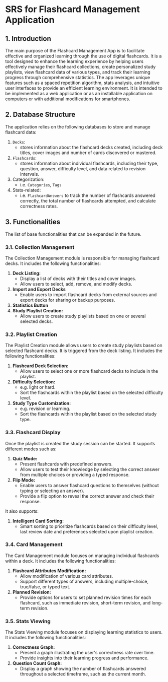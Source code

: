 # SRS for Flashcard Management Application

## 1. Introduction
The main purpose of the Flashcard Management App is to facilitate effective and organized learning through the use of digital flashcards. It is a tool designed to enhance the learning experience by helping users effectively manage their flashcard collections, create personalized study playlists, view flashcard data of various types, and track their learning progress through comprehensive statistics. The app leverages unique features such as a spaced repetition algorithm, stats analysis, and intuitive user interfaces to provide an efficient learning environment. It is intended to be implemented as a web application or as an installable application on computers or with additional modifications for smartphones.

## 2. Database Structure
The application relies on the following databases to store and manage flashcard data:

1. `Decks`:
	- stores information about the flashcard decks created, including deck titles, cover images and number of cards discovered or mastered.
2. `Flashcards`:
	- stores information about individual flashcards, including their type, question, answer, difficulty level, and data related to revision intervals.
3. Categorization:
	 - i.e. `Categories`, `Tags`
4. Stats-related:
	- i.e. `FlashcardAnswers` to track the number of flashcards answered correctly, the total number of flashcards attempted, and calculate correctness rates.

## 3. Functionalities
The list of base functionalities that can be expanded in the future. 

### 3.1. Collection Management
The Collection Management module is responsible for managing flashcard decks. It includes the following functionalities:

1. **Deck Listing:**
	- Display a list of decks with their titles and cover images.
	- Allow users to select, add, remove, and modify decks.
3. **Import and Export Decks**
	- Enable users to import flashcard decks from external sources and export decks for sharing or backup purposes.
4. **Statistics Button**
5. **Study Playlist Creation:** 
	- Allow users to create study playlists based on one or several selected decks.

### 3.2. Playlist Creation
The Playlist Creation module allows users to create study playlists based on selected flashcard decks. It is triggered from the deck listing. It includes the following functionalities:

1. **Flashcard Deck Selection:**
	- Allow users to select one or more flashcard decks to include in the playlist.
2. **Difficulty Selection:**
	- e.g. light or hard.
	- Sort the flashcards within the playlist based on the selected difficulty level.
3. **Study Type Customization:**
	- e.g. revision or learning.
	- Sort the flashcards within the playlist based on the selected study type.

### 3.3. Flashcard Display
Once the playlist is created the study session can be started. It supports different modes such as:

1. **Quiz Mode:**
	- Present flashcards with predefined answers.
	- Allow users to test their knowledge by selecting the correct answer from multiple choices or providing a typed response.
2. **Flip Mode:**
	- Enable users to answer flashcard questions to themselves (without typing or selecting an answer).
	- Provide a flip option to reveal the correct answer and check their response.

It also supports:

1. **Intelligent Card Sorting:**
	- Smart sorting to prioritize flashcards based on their difficulty level, last review date and preferences selected upon playlist creation.

### 3.4. Card Management
The Card Management module focuses on managing individual flashcards within a deck. It includes the following functionalities:

1. **Flashcard Attributes Modification:**
	- Allow modification of various card attributes.
	- Support different types of answers, including multiple-choice, true/false, or typed text.
2. **Planned Revision:**
	- Provide options for users to set planned revision times for each flashcard, such as immediate revision, short-term revision, and long-term revision.
### 3.5. Stats Viewing
The Stats Viewing module focuses on displaying learning statistics to users. It includes the following functionalities:

1. **Correctness Graph:**
	- Present a graph illustrating the user's correctness rate over time.
	- Provide insights into their learning progress and performance.
2. **Question Count Graph:**
	- Display a graph showing the number of flashcards answered throughout a selected timeframe, such as the current month.
